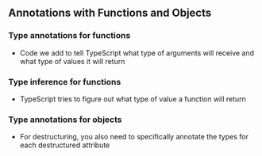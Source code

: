 ## Annotations with Functions and Objects

### Type annotations for functions

- Code we add to tell TypeScript what type of arguments will receive and what type of values it will return

### Type inference for functions

- TypeScript tries to figure out what type of value a function will return

### Type annotations for objects

- For destructuring, you also need to specifically annotate the types for each destructured attribute
